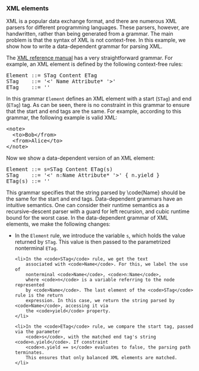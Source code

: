 
<div markdown="1">

### XML elements

<p>XML is a popular data exchange format, and there are numerous XML parsers
for different programming languages. These parsers, however, are handwritten,
rather than being generated from a grammar. The main problem is that the
syntax of XML is not context-free. In this example, we show how to write
a data-dependent grammar for parsing XML.</p>

<p>The <a href="http://www.w3.org/TR/xml11/#NT-element">XML reference manual</a>
has a very straightforward grammar. For example, an XML element is defined by the
following context-free rules: 
<p>

<pre>
Element ::= STag Content ETag
STag    ::= '<' Name Attribute* '>'
ETag    ::= '</' Name '>'
</pre>

<p>In this grammar <code>Element</code> defines an XML element with a 
start (<code>STag</code>) and end (<code>ETag</code>) tag. As can be seen, there 
is no constraint in this grammar to ensure that the start and end tags are the same. 
For example, according to this grammar, the following example is valid XML:</p>


<pre>
&lt;note&gt;
  &lt;to&gt;Bob&lt;/from&gt;
  &lt;from&gt;Alice&lt;/to&gt;
&lt;/note&gt;
</pre>

<p>Now we show a data-dependent version of an XML element:</p>

<pre>
Element ::= s=STag Content ETag(s)
STag    ::= '<' n:Name Attribute* '>' { n.yield }
ETag(s) ::= '</' n:Name [n.yield == s] '>'
</pre>

<p>This grammar specifies 
that the string parsed by \code{Name} should be the same for the start and end 
tags. Data-dependent grammars have an intuitive semantics. One can consider their
runtime semantics as a recursive-descent parser with a guard for left recursion,
and cubic runtime bound for the worst case. In the data-dependent grammar of XML
elements, we make the following changes:</p>

<ul>
	<li>In the <code>Element</code> rule, we introduce the variable 
		<code>s</code>, which holds the value returned by <code>STag</code>. 
		This value is then passed to the parametrized nonterminal <code>ETag</code>.
	</li>

	<li>In the <code>STag</code> rule, we get the text
		associated with <code>Name</code>. For this, we label the use of 
		nonterminal <code>Name</code>, <code>n:Name</code>,
		where <code>n</code> is a variable referring to the node represented
		by <code>Name</code>. The last element of the <code>STag</code> rule is the return
		expression. In this case, we return the string parsed by <code>Name</code>, accessing it via
		the <code>yield</code> property.
	</li>

	<li>In the <code>ETag</code> rule, we compare the start tag, passed via the parameter
		<code>s</code>, with the matched end tag's string <code>n.yield</code>. If constraint
		<code>n.yield == s</code> evaluates to false, the parsing path terminates.
		This ensures that only balanced XML elements are matched.
	</li>
</ul>

</div>
